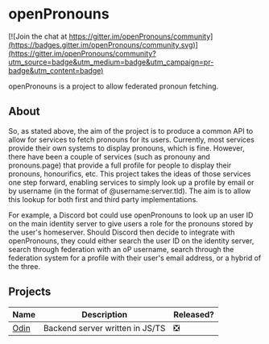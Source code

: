 # openPronouns

[![Join the chat at https://gitter.im/openPronouns/community](https://badges.gitter.im/openPronouns/community.svg)](https://gitter.im/openPronouns/community?utm_source=badge&utm_medium=badge&utm_campaign=pr-badge&utm_content=badge)

openPronouns is a project to allow federated pronoun fetching.

## About
So, as stated above, the aim of the project is to produce a common API to allow for services to fetch pronouns for its users. Currently, most services provide their own systems to display pronouns, which is fine. However, there have been a couple of services (such as pronouny and pronouns.page) that provide a full profile for people to display their pronouns, honourifics, etc. This project takes the ideas of those services one step forward, enabling services to simply look up a profile by email or by username (in the format of @username:server.tld). The aim is to allow this lookup for both first and third party implementations.  

For example, a Discord bot could use openPronouns to look up an user ID on the main identity server to give users a role for the pronouns stored by the user's homeserver. Should Discord then decide to integrate with openPronouns, they could either search the user ID on the identity server, search through federation with an oP username, search through the federation system for a profile with their user's email address, or a hybrid of the three. 

## Projects
 Name | Description | Released?
 -----|-------------|----------
 [Odin](https://github.com/openPronouns/Odin) | Backend server written in JS/TS | ❎
 
